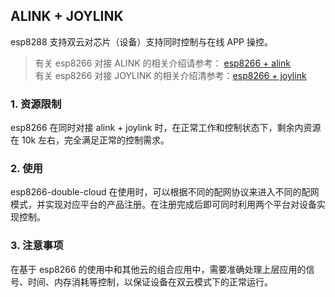 ## ALINK + JOYLINK  

esp8288 支持双云对芯片（设备）支持同时控制与在线 APP 操控。  

> 有关 esp8266 对接 ALINK 的相关介绍请参考： [esp8266 + alink](https://github.com/espressif/esp8266-alink-v1.0)  
> 有关 esp8266 对接 JOYLINK 的相关介绍清参考：[esp8266 + joylink](https://github.com/espressif/esp8266-joylink)

### 1. 资源限制  

esp8266 在同时对接 alink + joylink 时，在正常工作和控制状态下，剩余内资源在 10k 左右，完全满足正常的控制需求。  

### 2. 使用

esp8266-double-cloud 在使用时，可以根据不同的配网协议来进入不同的配网模式，并实现对应平台的产品注册。在注册完成后即可同时利用两个平台对设备实现控制。

### 3. 注意事项  

在基于 esp8266 的使用中和其他云的组合应用中，需要准确处理上层应用的信号、时间、内存消耗等控制，以保证设备在双云模式下的正常运行。

